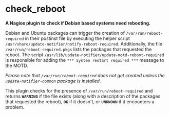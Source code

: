 check_reboot
============
**A Nagios plugin to check if Debian based systems need rebooting.**

Debian and Ubuntu packages can trigger the creation of `/var/run/reboot-required` in their postinst file by executing the helper script `/usr/share/update-notifier/notify-reboot-required`.  Additionally, the file `/var/run/reboot-required.pkgs` lists the packages that requested the reboot.  The script `/usr/lib/update-notifier/update-motd-reboot-required` is responsible for adding the `*** System restart required ***` message to the MOTD.

*Please note that `/var/run/reboot-required` does not get created unless the `update-notifier-common` package is installed.*

This plugin checks for the presence of `/var/run/reboot-required` and returns **`WARNING`** if the file exists (along with a description of the packages that requested the reboot), **`OK`** if it doesn't, or **`UNKNOWN`** if it encounters a problem.
